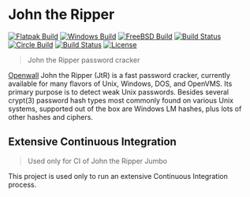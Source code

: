 # John the Ripper

[![Flatpak Build](https://gitlab.com/claudioandre-br/JtR-CI/badges/master/pipeline.svg)](https://gitlab.com/claudioandre-br/JtR-CI/pipelines)
[![Windows Build](https://ci.appveyor.com/api/projects/status/hd7cp5qt34xfu7d8?svg=true)](https://ci.appveyor.com/project/claudioandre-br/johntheripper)
[![FreeBSD Build](https://api.cirrus-ci.com/github/claudioandre-br/JohnTheRipper.svg?branch=test)](https://cirrus-ci.com/github/claudioandre-br/JohnTheRipper)
[![Build Status](https://travis-ci.com/claudioandre-br/JohnTheRipper.svg?branch=bleeding-jumbo)](https://travis-ci.com/claudioandre-br/JohnTheRipper)
[![Circle Build](https://circleci.com/gh/claudioandre-br/JohnTheRipper/tree/bleeding-jumbo.svg?style=shield)](https://app.circleci.com/pipelines/github/claudioandre-br/JohnTheRipper)
[![Build Status](https://dev.azure.com/claudioandre-br/JohnTheRipper/_apis/build/status/JohnTheRipper)](https://dev.azure.com/claudioandre-br/JohnTheRipper/_build/latest?definitionId=2)
[![License](https://img.shields.io/badge/License-GPL%20v2-blue.svg)](https://github.com/claudioandre-br/JtR-CI/blob/master/LICENSE.txt)

> John the Ripper password cracker

[Openwall](http://openwall.com/) John the Ripper (JtR) is a fast password cracker,
currently available for many flavors of Unix, Windows, DOS, and OpenVMS. Its primary
purpose is to detect weak Unix passwords. Besides several crypt(3) password hash
types most commonly found on various Unix systems, supported out of the box are
Windows LM hashes, plus lots of other hashes and ciphers.

## Extensive Continuous Integration

> Used only for CI of John the Ripper Jumbo

This project is used only to run an extensive Continuous Integration process.
